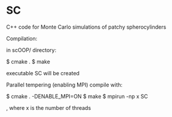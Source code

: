 SC
==

C++ code for Monte Carlo simulations of patchy spherocylinders

Compilation:

in scOOP/ directory:

  $ cmake .
  $ make

executable SC will be created

Parallel tempering (enabling MPI) compile with:

  $ cmake . -DENABLE_MPI=ON
  $ make
  $ mpirun -np x SC

, where x is the number of threads
